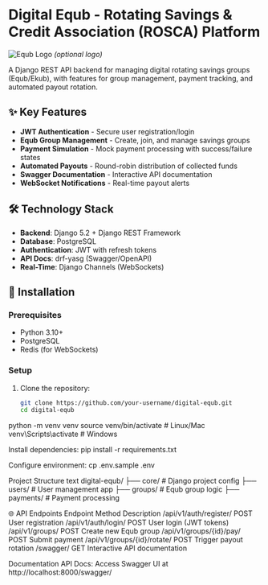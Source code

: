 # Digital Equb - Rotating Savings & Credit Association (ROSCA) Platform

![Equb Logo](https://via.placeholder.com/150x50?text=Digital+Equb) *(optional logo)*

A Django REST API backend for managing digital rotating savings groups (Equb/Ekub), with features for group management, payment tracking, and automated payout rotation.

## ✨ Key Features

- **JWT Authentication** - Secure user registration/login
- **Equb Group Management** - Create, join, and manage savings groups
- **Payment Simulation** - Mock payment processing with success/failure states
- **Automated Payouts** - Round-robin distribution of collected funds
- **Swagger Documentation** - Interactive API documentation
- **WebSocket Notifications** - Real-time payout alerts

## 🛠️ Technology Stack

- **Backend**: Django 5.2 + Django REST Framework
- **Database**: PostgreSQL
- **Authentication**: JWT with refresh tokens
- **API Docs**: drf-yasg (Swagger/OpenAPI)
- **Real-Time**: Django Channels (WebSockets)

## 🚀 Installation

### Prerequisites
- Python 3.10+
- PostgreSQL
- Redis (for WebSockets)

### Setup
1. Clone the repository:
   ```bash
   git clone https://github.com/your-username/digital-equb.git
   cd digital-equb


  python -m venv venv
source venv/bin/activate  # Linux/Mac
venv\Scripts\activate     # Windows

Install dependencies:
pip install -r requirements.txt

Configure environment:
cp .env.sample .env

Project Structure
text
digital-equb/
├── core/               # Django project config
├── users/              # User management app
├── groups/             # Equb group logic
├── payments/           # Payment processing

🌐 API Endpoints
Endpoint	Method	Description
/api/v1/auth/register/	POST	User registration
/api/v1/auth/login/	POST	User login (JWT tokens)
/api/v1/groups/	POST	Create new Equb group
/api/v1/groups/{id}/pay/	POST	Submit payment
/api/v1/groups/{id}/rotate/	POST	Trigger payout rotation
/swagger/	GET	Interactive API documentation

Documentation
API Docs: Access Swagger UI at http://localhost:8000/swagger/
